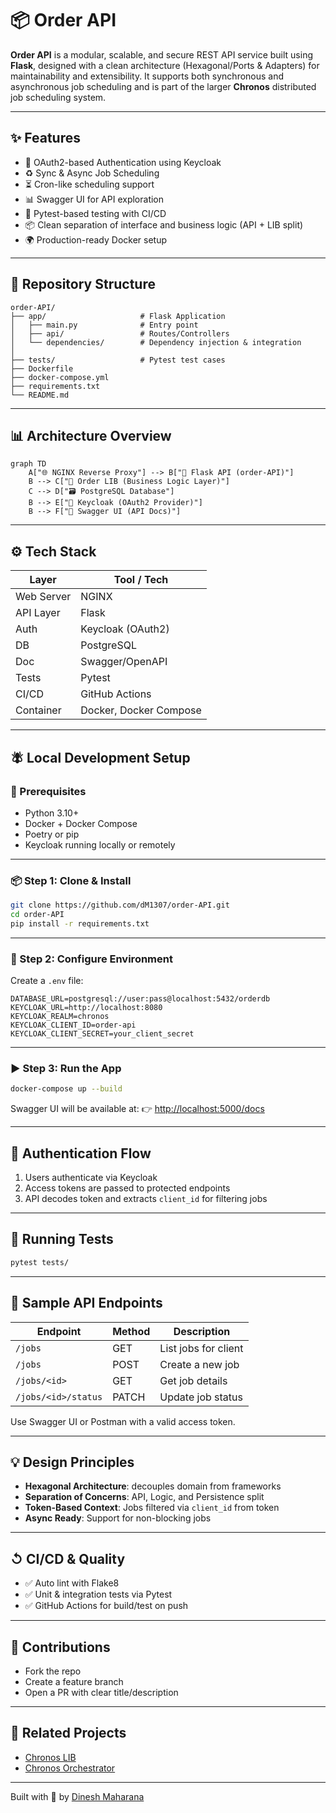 # 📦 Order API

**Order API** is a modular, scalable, and secure REST API service built using **Flask**, designed with a clean architecture (Hexagonal/Ports & Adapters) for maintainability and extensibility. It supports both synchronous and asynchronous job scheduling and is part of the larger **Chronos** distributed job scheduling system.

---

## ✨ Features

* 🔐 OAuth2-based Authentication using Keycloak
* ♻️ Sync & Async Job Scheduling
* ⏳ Cron-like scheduling support
* 📊 Swagger UI for API exploration
* 🧪 Pytest-based testing with CI/CD
* 📦 Clean separation of interface and business logic (API + LIB split)
* 🌍 Production-ready Docker setup

---

## 📁 Repository Structure

```
order-API/
├── app/                     # Flask Application
│   ├── main.py              # Entry point
│   ├── api/                 # Routes/Controllers
│   └── dependencies/        # Dependency injection & integration
│
├── tests/                   # Pytest test cases
├── Dockerfile
├── docker-compose.yml
├── requirements.txt
└── README.md
```

---

## 📊 Architecture Overview

```mermaid
graph TD
    A["🌐 NGINX Reverse Proxy"] --> B["🧩 Flask API (order-API)"]
    B --> C["🧠 Order LIB (Business Logic Layer)"]
    C --> D["🗃️ PostgreSQL Database"]
    B --> E["🔐 Keycloak (OAuth2 Provider)"]
    B --> F["📘 Swagger UI (API Docs)"]
```

---

## ⚙️ Tech Stack

| Layer      | Tool / Tech            |
| ---------- | ---------------------- |
| Web Server | NGINX                  |
| API Layer  | Flask                  |
| Auth       | Keycloak (OAuth2)      |
| DB         | PostgreSQL             |
| Doc        | Swagger/OpenAPI        |
| Tests      | Pytest                 |
| CI/CD      | GitHub Actions         |
| Container  | Docker, Docker Compose |

---

## 🪰 Local Development Setup

### 🔧 Prerequisites

* Python 3.10+
* Docker + Docker Compose
* Poetry or pip
* Keycloak running locally or remotely

---

### 📦 Step 1: Clone & Install

```bash
git clone https://github.com/dM1307/order-API.git
cd order-API
pip install -r requirements.txt
```

---

### 🔐 Step 2: Configure Environment

Create a `.env` file:

```dotenv
DATABASE_URL=postgresql://user:pass@localhost:5432/orderdb
KEYCLOAK_URL=http://localhost:8080
KEYCLOAK_REALM=chronos
KEYCLOAK_CLIENT_ID=order-api
KEYCLOAK_CLIENT_SECRET=your_client_secret
```

---

### ▶️ Step 3: Run the App

```bash
docker-compose up --build
```

Swagger UI will be available at:
👉 [http://localhost:5000/docs](http://localhost:5000/docs)

---

## 🔐 Authentication Flow

1. Users authenticate via Keycloak
2. Access tokens are passed to protected endpoints
3. API decodes token and extracts `client_id` for filtering jobs

---

## 🧪 Running Tests

```bash
pytest tests/
```

---

## 🎯 Sample API Endpoints

| Endpoint            | Method | Description          |
| ------------------- | ------ | -------------------- |
| `/jobs`             | GET    | List jobs for client |
| `/jobs`             | POST   | Create a new job     |
| `/jobs/<id>`        | GET    | Get job details      |
| `/jobs/<id>/status` | PATCH  | Update job status    |

Use Swagger UI or Postman with a valid access token.

---

## 💡 Design Principles

* **Hexagonal Architecture**: decouples domain from frameworks
* **Separation of Concerns**: API, Logic, and Persistence split
* **Token-Based Context**: Jobs filtered via `client_id` from token
* **Async Ready**: Support for non-blocking jobs

---

## ↺ CI/CD & Quality

* ✅ Auto lint with Flake8
* ✅ Unit & integration tests via Pytest
* ✅ GitHub Actions for build/test on push

---

## 🙌 Contributions

* Fork the repo
* Create a feature branch
* Open a PR with clear title/description

---

## 🔗 Related Projects

* [Chronos LIB](https://github.com/dM1307/Order-lib)
* [Chronos Orchestrator](https://github.com/dM1307/Orchestrator)

---

Built with 💙 by [Dinesh Maharana](https://github.com/dM1307)
